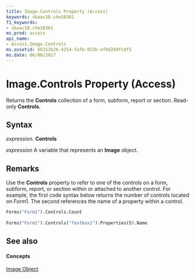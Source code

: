 ```yaml
---
title: Image.Controls Property (Access)
keywords: vbaac10.chm10361
f1_keywords:
- vbaac10.chm10361
ms.prod: access
api_name:
- Access.Image.Controls
ms.assetid: b6313b26-4254-fafb-923b-ef9d2b9fc0f5
ms.date: 06/08/2017
---
```



# Image.Controls Property (Access)

Returns the **Controls** collection of a form, subform, report or section. Read-only **Controls**.


## Syntax

 _expression_. **Controls**

 _expression_ A variable that represents an **Image** object.


## Remarks

Use the **Controls** property to refer to one of the controls on a form, subform, report, or section within or attached to another control. For example, the first code syntax below returns the number of controls located on Form1. The second references the name of a property within a control.


```vb
Forms("Form1").Controls.Count 
 
Forms("Form1").Controls("Textbox1").Properties(5).Name
```


## See also


#### Concepts


[Image Object](image-object-access.md)

